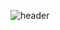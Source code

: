 
![header](https://capsule-render.vercel.app/api?type=waving&color=gradient&height=300&section=header&text=SangAu&desc=&fontSize=80&animation=twinkling&descAlignY=30)
